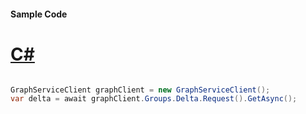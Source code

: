#### Sample Code
# [C#](#tab/Csharp)

```C#

GraphServiceClient graphClient = new GraphServiceClient();
var delta = await graphClient.Groups.Delta.Request().GetAsync();

```
